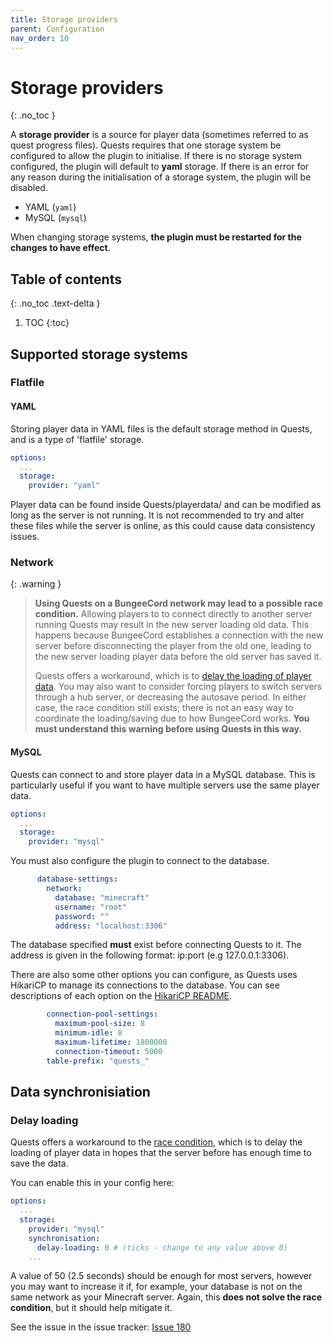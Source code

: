 ```yaml
---
title: Storage providers
parent: Configuration
nav_order: 10
---
```


# Storage providers
{: .no_toc }

A **storage provider** is a source for player data
(sometimes referred to as quest progress files). Quests requires that
one storage system be configured to allow the plugin to initialise. If
there is no storage system configured, the plugin will default to
**yaml** storage. If there is an error for any reason during the
initialisation of a storage system, the plugin will be disabled.

- YAML (`yaml`)
- MySQL (`mysql`)

When changing storage systems, **the plugin must be restarted for the
changes to have effect**.

## Table of contents
{: .no_toc .text-delta }

1. TOC
{:toc}

## Supported storage systems

### Flatfile

#### YAML

Storing player data in YAML files is the default storage method in
Quests, and is a type of 'flatfile' storage.

``` yaml
options:
  ...
  storage:
    provider: "yaml"
```

Player data can be found inside Quests/playerdata/ and can be modified
as long as the server is not running. It is not recommended to try and
alter these files while the server is online, as this could cause data
consistency issues.

### Network

{: .warning } 
> ️**Using Quests on a BungeeCord network may lead to a possible race
> condition.** Allowing players to to connect directly to another server
> running Quests may result in the new server loading old data. This
> happens because BungeeCord establishes a connection with the new server 
> before disconnecting the player from the old one, leading to the new 
> server loading player data before the old server has saved it.
> 
> Quests offers a workaround, which is to [delay the loading of player
> data](#delay-loading "wikilink"). You may also want to
> consider forcing players to switch servers through a hub server, or
> decreasing the autosave period. In either case, the race condition still
> exists; there is not an easy way to coordinate the loading/saving due to
> how BungeeCord works. **You must understand this warning before using
> Quests in this way.**

#### MySQL

Quests can connect to and store player data in a MySQL database. This is
particularly useful if you want to have multiple servers use the same
player data.

``` yaml
options:
  ...
  storage:
    provider: "mysql"
```

You must also configure the plugin to connect to the database.

``` yaml
      database-settings:
        network:
          database: "minecraft"
          username: "root"
          password: ""
          address: "localhost:3306"
```

The database specified **must** exist before connecting Quests to it.
The address is given in the following format: ip:port (e.g
127.0.0.1:3306).

There are also some other options you can configure, as Quests uses
HikariCP to manage its connections to the database. You can see
descriptions of each option on the [HikariCP
README](https://github.com/brettwooldridge/HikariCP).

``` yaml
        connection-pool-settings:
          maximum-pool-size: 8
          minimum-idle: 8
          maximum-lifetime: 1800000
          connection-timeout: 5000
        table-prefix: "quests_"
```

## Data synchronisiation

### Delay loading

Quests offers a workaround to the [race
condition](Storage_providers#Network "wikilink"), which is to delay the
loading of player data in hopes that the server before has enough time
to save the data.

You can enable this in your config here:

``` yaml
options:
  ...
  storage:
    provider: "mysql"
    synchronisation:
      delay-loading: 0 # (ticks - change to any value above 0)
    ...
```

A value of 50 (2.5 seconds) should be enough for most servers, however
you may want to increase it if, for example, your database is not on the
same network as your Minecraft server. Again, this **does not solve the
race condition**, but it should help mitigate it.

See the issue in the issue tracker:
[Issue 180](https://github.com/LMBishop/Quests/issues/180)
